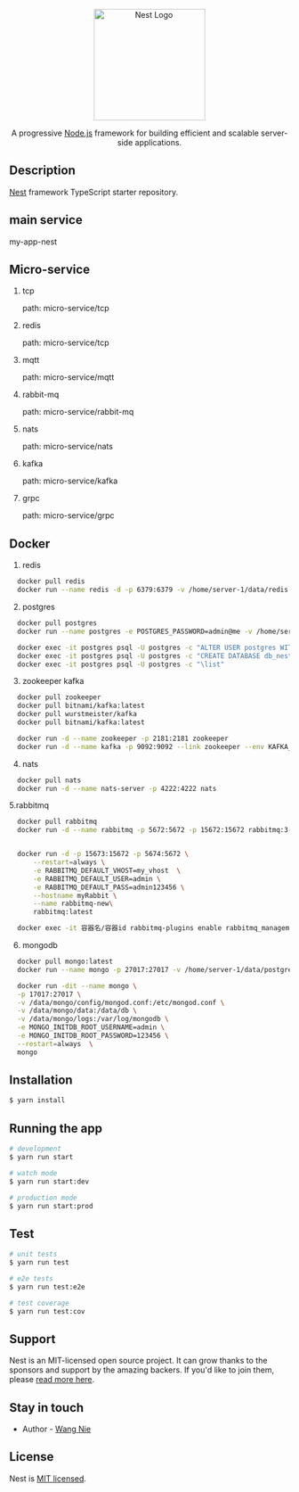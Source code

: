 <p align="center">
  <a href="http://nestjs.com/" target="blank"><img src="https://nestjs.com/img/logo-small.svg" width="200" alt="Nest Logo" /></a>
</p>

[circleci-image]: https://img.shields.io/circleci/build/github/nestjs/nest/master?token=abc123def456
[circleci-url]: https://circleci.com/gh/nestjs/nest

  <p align="center">A progressive <a href="http://nodejs.org" target="_blank">Node.js</a> framework for building efficient and scalable server-side applications.</p>


## Description

[Nest](https://github.com/nestjs/nest) framework TypeScript starter repository.

## main service
  my-app-nest

## Micro-service
1. tcp

    path: micro-service/tcp
2. redis

    path: micro-service/tcp
3. mqtt

    path: micro-service/mqtt
4. rabbit-mq

    path: micro-service/rabbit-mq
5. nats

    path: micro-service/nats
6. kafka

    path: micro-service/kafka
7. grpc

    path: micro-service/grpc


## Docker
1. redis
  ```bash
    docker pull redis
    docker run --name redis -d -p 6379:6379 -v /home/server-1/data/redis:/data/redis redis redis-server --appendonly yes
  ```
2. postgres
  ```bash
    docker pull postgres
    docker run --name postgres -e POSTGRES_PASSWORD=admin@me -v /home/server-1/data/postgresql:/var/lib/postgresql/data -d postgres

    docker exec -it postgres psql -U postgres -c "ALTER USER postgres WITH PASSWORD 'admin@me';"
    docker exec -it postgres psql -U postgres -c "CREATE DATABASE db_nest;"
    docker exec -it postgres psql -U postgres -c "\list"
  ```
3. zookeeper kafka
  ```bash
    docker pull zookeeper
    docker pull bitnami/kafka:latest
    docker pull wurstmeister/kafka
    docker pull bitnami/kafka:latest

    docker run -d --name zookeeper -p 2181:2181 zookeeper
    docker run -d --name kafka -p 9092:9092 --link zookeeper --env KAFKA_ZOOKEEPER_CONNECT=zookeeper:2181 --env KAFKA_ADVERTISED_HOST_NAME=localhost wurstmeister/kafka
  ```
4. nats
  ```bash
    docker pull nats
    docker run -d --name nats-server -p 4222:4222 nats
  ```

5.rabbitmq
  ```bash
    docker pull rabbitmq
    docker run -d --name rabbitmq -p 5672:5672 -p 15672:15672 rabbitmq:3-management


    docker run -d -p 15673:15672 -p 5674:5672 \
        --restart=always \
        -e RABBITMQ_DEFAULT_VHOST=my_vhost  \
        -e RABBITMQ_DEFAULT_USER=admin \
        -e RABBITMQ_DEFAULT_PASS=admin123456 \
        --hostname myRabbit \
        --name rabbitmq-new\
        rabbitmq:latest

    docker exec -it 容器名/容器id rabbitmq-plugins enable rabbitmq_management
  ```
6. mongodb
  ```bash
    docker pull mongo:latest
    docker run --name mongo -p 27017:27017 -v /home/server-1/data/postgres:/data/db -d mongo

    docker run -dit --name mongo \
    -p 17017:27017 \
    -v /data/mongo/config/mongod.conf:/etc/mongod.conf \
    -v /data/mongo/data:/data/db \
    -v /data/mongo/logs:/var/log/mongodb \
    -e MONGO_INITDB_ROOT_USERNAME=admin \
    -e MONGO_INITDB_ROOT_PASSWORD=123456 \
    --restart=always  \
    mongo
  ```

## Installation

```bash
$ yarn install
```

## Running the app

```bash
# development
$ yarn run start

# watch mode
$ yarn run start:dev

# production mode
$ yarn run start:prod
```

## Test

```bash
# unit tests
$ yarn run test

# e2e tests
$ yarn run test:e2e

# test coverage
$ yarn run test:cov
```

## Support

Nest is an MIT-licensed open source project. It can grow thanks to the sponsors and support by the amazing backers. If you'd like to join them, please [read more here](https://docs.nestjs.com/support).

## Stay in touch

- Author - [Wang Nie](superexplorernw@163.com)

## License

Nest is [MIT licensed](LICENSE).
